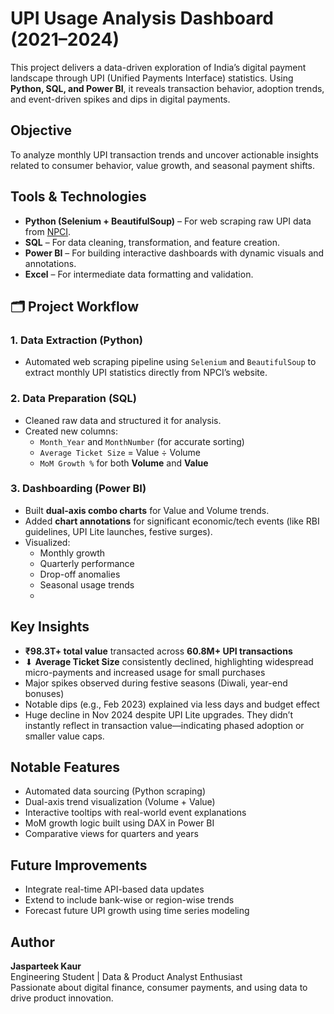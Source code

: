 #  UPI Usage Analysis Dashboard (2021–2024)

This project delivers a data-driven exploration of India’s digital payment landscape through UPI (Unified Payments Interface) statistics. Using **Python, SQL, and Power BI**, it reveals transaction behavior, adoption trends, and event-driven spikes and dips in digital payments.

##  Objective

To analyze monthly UPI transaction trends and uncover actionable insights related to consumer behavior, value growth, and seasonal payment shifts.

## Tools & Technologies

- **Python (Selenium + BeautifulSoup)** – For web scraping raw UPI data from [NPCI](https://www.npci.org.in).
- **SQL** – For data cleaning, transformation, and feature creation.
- **Power BI** – For building interactive dashboards with dynamic visuals and annotations.
- **Excel** – For intermediate data formatting and validation.

## 🗂 Project Workflow

### 1. Data Extraction (Python)
- Automated web scraping pipeline using `Selenium` and `BeautifulSoup` to extract monthly UPI statistics directly from NPCI’s website.

### 2. Data Preparation (SQL)
- Cleaned raw data and structured it for analysis.
- Created new columns:
  - `Month_Year` and `MonthNumber` (for accurate sorting)
  - `Average Ticket Size` = Value ÷ Volume
  - `MoM Growth %` for both **Volume** and **Value**

### 3. Dashboarding (Power BI)
- Built **dual-axis combo charts** for Value and Volume trends.
- Added **chart annotations** for significant economic/tech events (like RBI guidelines, UPI Lite launches, festive surges).
- Visualized:
  - Monthly growth
  - Quarterly performance
  - Drop-off anomalies
  - Seasonal usage trends
  - 
##  Key Insights

- **₹98.3T+ total value** transacted across **60.8M+ UPI transactions**
- ⬇ **Average Ticket Size** consistently declined, highlighting widespread micro-payments and increased usage for small purchases
- Major spikes observed during festive seasons (Diwali, year-end bonuses)
- Notable dips (e.g., Feb 2023) explained via less days and budget effect
- Huge decline in Nov 2024 despite UPI Lite upgrades. They didn’t instantly reflect in transaction value—indicating phased adoption or smaller value caps. 


## Notable Features

- Automated data sourcing (Python scraping)
- Dual-axis trend visualization (Volume + Value)
- Interactive tooltips with real-world event explanations
- MoM growth logic built using DAX in Power BI
- Comparative views for quarters and years

## Future Improvements

- Integrate real-time API-based data updates
- Extend to include bank-wise or region-wise trends
- Forecast future UPI growth using time series modeling

## Author

**Jasparteek Kaur**  
Engineering Student | Data & Product Analyst Enthusiast  
Passionate about digital finance, consumer payments, and using data to drive product innovation.




